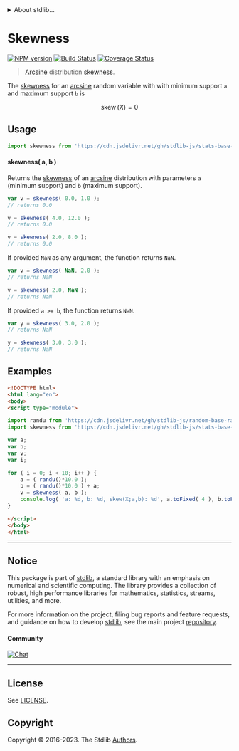 <!--

@license Apache-2.0

Copyright (c) 2018 The Stdlib Authors.

Licensed under the Apache License, Version 2.0 (the "License");
you may not use this file except in compliance with the License.
You may obtain a copy of the License at

   http://www.apache.org/licenses/LICENSE-2.0

Unless required by applicable law or agreed to in writing, software
distributed under the License is distributed on an "AS IS" BASIS,
WITHOUT WARRANTIES OR CONDITIONS OF ANY KIND, either express or implied.
See the License for the specific language governing permissions and
limitations under the License.

-->


<details>
  <summary>
    About stdlib...
  </summary>
  <p>We believe in a future in which the web is a preferred environment for numerical computation. To help realize this future, we've built stdlib. stdlib is a standard library, with an emphasis on numerical and scientific computation, written in JavaScript (and C) for execution in browsers and in Node.js.</p>
  <p>The library is fully decomposable, being architected in such a way that you can swap out and mix and match APIs and functionality to cater to your exact preferences and use cases.</p>
  <p>When you use stdlib, you can be absolutely certain that you are using the most thorough, rigorous, well-written, studied, documented, tested, measured, and high-quality code out there.</p>
  <p>To join us in bringing numerical computing to the web, get started by checking us out on <a href="https://github.com/stdlib-js/stdlib">GitHub</a>, and please consider <a href="https://opencollective.com/stdlib">financially supporting stdlib</a>. We greatly appreciate your continued support!</p>
</details>

# Skewness

[![NPM version][npm-image]][npm-url] [![Build Status][test-image]][test-url] [![Coverage Status][coverage-image]][coverage-url] <!-- [![dependencies][dependencies-image]][dependencies-url] -->

> [Arcsine][arcsine-distribution] distribution [skewness][skewness].

<!-- Section to include introductory text. Make sure to keep an empty line after the intro `section` element and another before the `/section` close. -->

<section class="intro">

The [skewness][skewness] for an [arcsine][arcsine-distribution] random variable with with minimum support `a` and maximum support `b` is

<!-- <equation class="equation" label="eq:arcsine_skewness" align="center" raw="\operatorname{skew}\left( X \right) = 0" alt="Skewness for an arcsine distribution."> -->

```math
\mathop{\mathrm{skew}}\left( X \right) = 0
```

<!-- <div class="equation" align="center" data-raw-text="\operatorname{skew}\left( X \right) = 0" data-equation="eq:arcsine_skewness">
    <img src="https://cdn.jsdelivr.net/gh/stdlib-js/stdlib@51534079fef45e990850102147e8945fb023d1d0/lib/node_modules/@stdlib/stats/base/dists/arcsine/skewness/docs/img/equation_arcsine_skewness.svg" alt="Skewness for an arcsine distribution.">
    <br>
</div> -->

<!-- </equation> -->

</section>

<!-- /.intro -->

<!-- Package usage documentation. -->



<section class="usage">

## Usage

```javascript
import skewness from 'https://cdn.jsdelivr.net/gh/stdlib-js/stats-base-dists-arcsine-skewness@esm/index.mjs';
```

#### skewness( a, b )

Returns the [skewness][skewness] of an [arcsine][arcsine-distribution] distribution with parameters `a` (minimum support) and `b` (maximum support).

```javascript
var v = skewness( 0.0, 1.0 );
// returns 0.0

v = skewness( 4.0, 12.0 );
// returns 0.0

v = skewness( 2.0, 8.0 );
// returns 0.0
```

If provided `NaN` as any argument, the function returns `NaN`.

```javascript
var v = skewness( NaN, 2.0 );
// returns NaN

v = skewness( 2.0, NaN );
// returns NaN
```

If provided `a >= b`, the function returns `NaN`.

```javascript
var y = skewness( 3.0, 2.0 );
// returns NaN

y = skewness( 3.0, 3.0 );
// returns NaN
```

</section>

<!-- /.usage -->

<!-- Package usage notes. Make sure to keep an empty line after the `section` element and another before the `/section` close. -->

<section class="notes">

</section>

<!-- /.notes -->

<!-- Package usage examples. -->

<section class="examples">

## Examples

<!-- eslint no-undef: "error" -->

```html
<!DOCTYPE html>
<html lang="en">
<body>
<script type="module">

import randu from 'https://cdn.jsdelivr.net/gh/stdlib-js/random-base-randu@esm/index.mjs';
import skewness from 'https://cdn.jsdelivr.net/gh/stdlib-js/stats-base-dists-arcsine-skewness@esm/index.mjs';

var a;
var b;
var v;
var i;

for ( i = 0; i < 10; i++ ) {
    a = ( randu()*10.0 );
    b = ( randu()*10.0 ) + a;
    v = skewness( a, b );
    console.log( 'a: %d, b: %d, skew(X;a,b): %d', a.toFixed( 4 ), b.toFixed( 4 ), v.toFixed( 4 ) );
}

</script>
</body>
</html>
```

</section>

<!-- /.examples -->

<!-- Section to include cited references. If references are included, add a horizontal rule *before* the section. Make sure to keep an empty line after the `section` element and another before the `/section` close. -->

<section class="references">

</section>

<!-- /.references -->

<!-- Section for related `stdlib` packages. Do not manually edit this section, as it is automatically populated. -->

<section class="related">

</section>

<!-- /.related -->

<!-- Section for all links. Make sure to keep an empty line after the `section` element and another before the `/section` close. -->


<section class="main-repo" >

* * *

## Notice

This package is part of [stdlib][stdlib], a standard library with an emphasis on numerical and scientific computing. The library provides a collection of robust, high performance libraries for mathematics, statistics, streams, utilities, and more.

For more information on the project, filing bug reports and feature requests, and guidance on how to develop [stdlib][stdlib], see the main project [repository][stdlib].

#### Community

[![Chat][chat-image]][chat-url]

---

## License

See [LICENSE][stdlib-license].


## Copyright

Copyright &copy; 2016-2023. The Stdlib [Authors][stdlib-authors].

</section>

<!-- /.stdlib -->

<!-- Section for all links. Make sure to keep an empty line after the `section` element and another before the `/section` close. -->

<section class="links">

[npm-image]: http://img.shields.io/npm/v/@stdlib/stats-base-dists-arcsine-skewness.svg
[npm-url]: https://npmjs.org/package/@stdlib/stats-base-dists-arcsine-skewness

[test-image]: https://github.com/stdlib-js/stats-base-dists-arcsine-skewness/actions/workflows/test.yml/badge.svg?branch=v0.1.1
[test-url]: https://github.com/stdlib-js/stats-base-dists-arcsine-skewness/actions/workflows/test.yml?query=branch:v0.1.1

[coverage-image]: https://img.shields.io/codecov/c/github/stdlib-js/stats-base-dists-arcsine-skewness/main.svg
[coverage-url]: https://codecov.io/github/stdlib-js/stats-base-dists-arcsine-skewness?branch=main

<!--

[dependencies-image]: https://img.shields.io/david/stdlib-js/stats-base-dists-arcsine-skewness.svg
[dependencies-url]: https://david-dm.org/stdlib-js/stats-base-dists-arcsine-skewness/main

-->

[chat-image]: https://img.shields.io/gitter/room/stdlib-js/stdlib.svg
[chat-url]: https://app.gitter.im/#/room/#stdlib-js_stdlib:gitter.im

[stdlib]: https://github.com/stdlib-js/stdlib

[stdlib-authors]: https://github.com/stdlib-js/stdlib/graphs/contributors

[umd]: https://github.com/umdjs/umd
[es-module]: https://developer.mozilla.org/en-US/docs/Web/JavaScript/Guide/Modules

[deno-url]: https://github.com/stdlib-js/stats-base-dists-arcsine-skewness/tree/deno
[umd-url]: https://github.com/stdlib-js/stats-base-dists-arcsine-skewness/tree/umd
[esm-url]: https://github.com/stdlib-js/stats-base-dists-arcsine-skewness/tree/esm
[branches-url]: https://github.com/stdlib-js/stats-base-dists-arcsine-skewness/blob/main/branches.md

[stdlib-license]: https://raw.githubusercontent.com/stdlib-js/stats-base-dists-arcsine-skewness/main/LICENSE

[arcsine-distribution]: https://en.wikipedia.org/wiki/Arcsine_distribution

[skewness]: https://en.wikipedia.org/wiki/Skewness

</section>

<!-- /.links -->
